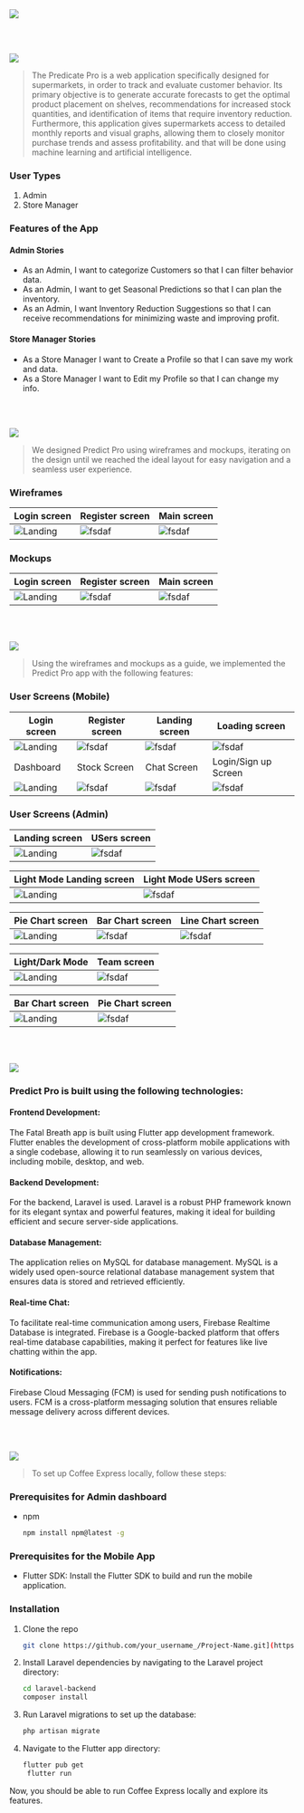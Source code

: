 <img src="./readme/title1.svg"/>

<br><br>

<!-- project philosophy -->
<img src="./readme/title2.svg"/>

> The Predicate Pro is a web application specifically designed for supermarkets, in order to track and evaluate customer behavior. Its primary objective is to generate accurate forecasts to get the optimal product placement on shelves, recommendations for increased stock quantities, and identification of items that require inventory reduction. Furthermore, this application gives supermarkets access to detailed monthly reports and visual graphs, allowing them to closely monitor purchase trends and assess profitability. and that will be done using machine learning and artificial intelligence.


### User Types 
1. Admin
2. Store Manager


### Features of the App

#### Admin Stories
- As an Admin, I want to categorize Customers so that I can filter behavior data.
- As an Admin, I want to get Seasonal Predictions so that I can plan the inventory.
- As an Admin, I want Inventory Reduction Suggestions so that I can receive recommendations for minimizing waste and improving profit.

#### Store Manager Stories
- As a Store Manager I want to Create a Profile so that I can save my work and data.
- As a Store Manager I want to Edit my Profile so that I can change my info.


<br><br>

<!-- Prototyping -->
<img src="./readme/title3.svg"/>

> We designed Predict Pro using wireframes and mockups, iterating on the design until we reached the ideal layout for easy navigation and a seamless user experience.

### Wireframes
| Login screen  | Register screen |  Main screen |
| ---| ---| ---|
| ![Landing](./readme/demo/Wphonesignin.png) | ![fsdaf](./readme/demo/Wphonesignup.png) | ![fsdaf](./readme/demo/Wphonedashboard.png) |

### Mockups
| Login screen  | Register screen |  Main screen |
| ---| ---| ---|
| ![Landing](./readme/demo/Login.png) | ![fsdaf](./readme/demo/Signup.png) | ![fsdaf](./readme/demo/phonedashboard.png) |

<br><br>

<!-- Implementation -->
<img src="./readme/title4.svg"/>

> Using the wireframes and mockups as a guide, we implemented the Predict Pro app with the following features:

### User Screens (Mobile)
| Login screen  | Register screen | Landing screen | Loading screen |
| ---| ---| ---| ---|
| ![Landing](./readme/demo/Rloginpage.jpg) | ![fsdaf](./readme/demo/RregisterScreen.jpg) | ![fsdaf](./readme/demo/Rlandingpage.jpg) | ![fsdaf](./readme/demo/Mdash.jpg) |
| Dashboard  | Stock Screen | Chat Screen | Login/Sign up Screen |
| ![Landing](./readme/demo/GIFs/ezgif.com-gif-maker.gif) | ![fsdaf](./readme/demo/GIFs/ezgif.com-gif-maker(1).gif) | ![fsdaf](./readme/demo/GIFs/ezgif.com-gif-maker(2).gif) | ![fsdaf](./readme/demo/GIFs/ezgif.com-video-to-gif.gif) |

### User Screens (Admin)
| Landing screen | USers screen |
| ---| ---|
| ![Landing](./readme/demo/newDash.PNG) | ![fsdaf](./readme/demo/users.PNG) |

| Light Mode Landing screen | Light Mode USers screen |
| ---| ---|
| ![Landing](./readme/demo/LNdash.PNG) | ![fsdaf](./readme/demo/Luser.PNG) |

| Pie Chart screen | Bar Chart screen | Line Chart screen |
| ---| ---| ---|
| ![Landing](./readme/demo/pie.PNG) | ![fsdaf](./readme/demo/Bar.PNG) | ![fsdaf](./readme/demo/line.PNG) |

| Light/Dark Mode | Team screen |
| ---| ---|
| ![Landing](./readme/demo/GIFs/GD1.gif) | ![fsdaf](./readme/demo/GIFs/GG2.gif) |

| Bar Chart screen | Pie Chart screen |
| ---| ---|
| ![Landing](./readme/demo/GIFs/GD3.gif) | ![fsdaf](./readme/demo/GIFs/GD4.gif) |

<br><br>

<!-- Tech stack -->
<img src="./readme/title5.svg"/>

###  Predict Pro is built using the following technologies:

#### Frontend Development:
The Fatal Breath app is built using Flutter app development framework. Flutter enables the development of cross-platform mobile applications with a single codebase, allowing it to run seamlessly on various devices, including mobile, desktop, and web.

#### Backend Development:
For the backend, Laravel is used. Laravel is a robust PHP framework known for its elegant syntax and powerful features, making it ideal for building efficient and secure server-side applications.

#### Database Management:
The application relies on MySQL for database management. MySQL is a widely used open-source relational database management system that ensures data is stored and retrieved efficiently.

#### Real-time Chat:
To facilitate real-time communication among users, Firebase Realtime Database is integrated. Firebase is a Google-backed platform that offers real-time database capabilities, making it perfect for features like live chatting within the app.

#### Notifications:
Firebase Cloud Messaging (FCM) is used for sending push notifications to users. FCM is a cross-platform messaging solution that ensures reliable message delivery across different devices.

<br><br>

<!-- How to run -->
<img src="./readme/title6.svg"/>

> To set up Coffee Express locally, follow these steps:

### Prerequisites for Admin dashboard

* npm
  ```sh
  npm install npm@latest -g
  ```

### Prerequisites for the Mobile App
*  Flutter SDK: Install the Flutter SDK to build and run the mobile application.

### Installation


1. Clone the repo
   ```sh
   git clone https://github.com/your_username_/Project-Name.git](https://github.com/sally-AH/predict_pro_app.git
   ```
2. Install Laravel dependencies by navigating to the Laravel project directory:
   ```sh
   cd laravel-backend
   composer install
   ```
3. Run Laravel migrations to set up the database:
   ```js
   php artisan migrate
   ```
4. Navigate to the Flutter app directory:
   ```sh
   flutter pub get
    flutter run
   ```

Now, you should be able to run Coffee Express locally and explore its features.
